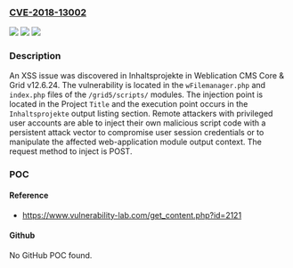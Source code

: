 ### [CVE-2018-13002](https://cve.mitre.org/cgi-bin/cvename.cgi?name=CVE-2018-13002)
![](https://img.shields.io/static/v1?label=Product&message=n%2Fa&color=blue)
![](https://img.shields.io/static/v1?label=Version&message=n%2Fa&color=blue)
![](https://img.shields.io/static/v1?label=Vulnerability&message=n%2Fa&color=brighgreen)

### Description

An XSS issue was discovered in Inhaltsprojekte in Weblication CMS Core & Grid v12.6.24. The vulnerability is located in the `wFilemanager.php` and `index.php` files of the `/grid5/scripts/` modules. The injection point is located in the Project `Title` and the execution point occurs in the `Inhaltsprojekte` output listing section. Remote attackers with privileged user accounts are able to inject their own malicious script code with a persistent attack vector to compromise user session credentials or to manipulate the affected web-application module output context. The request method to inject is POST.

### POC

#### Reference
- https://www.vulnerability-lab.com/get_content.php?id=2121

#### Github
No GitHub POC found.

